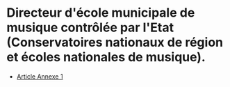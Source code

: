 # Directeur d'école municipale de musique contrôlée par l'Etat (Conservatoires nationaux de région et écoles nationales de musique).

- [Article Annexe 1](article-annexe-1.md)
